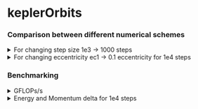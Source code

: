 # keplerOrbits

### Comparison between different numerical schemes

<details>
<summary>For changing step size 1e3 -> 1000 steps</summary>

![Varying nsteps](/plots/1e2_plot.png "1e2")
![Varying nsteps](/plots/1e3_plot.png "1e3")
![Varying nsteps](/plots/1e4_plot.png "1e4")
![Varying nsteps](/plots/1e5_plot.png "1e5")
![Varying nsteps](/plots/1e6_plot.png "1e6")

</details>

<details>
<summary>For changing eccentricity ec1 -> 0.1 eccentricity for 1e4 steps</summary>

![Varying eccentricity](/plots/ec1_plot.png "ec1")
![Varying eccentricity](/plots/ec2_plot.png "ec2")
![Varying eccentricity](/plots/ec3_plot.png "ec3")
![Varying eccentricity](/plots/ec4_plot.png "ec4")
![Varying eccentricity](/plots/ec5_plot.png "ec5")
![Varying eccentricity](/plots/ec6_plot.png "ec6")
![Varying eccentricity](/plots/ec7_plot.png "ec7")
![Varying eccentricity](/plots/ec8_plot.png "ec8")
![Varying eccentricity](/plots/ec9_plot.png "ec9")
</details>


### Benchmarking

<details>
  <summary>GFLOPs/s</summary>

![Benchmark](/plots/benchmark_plot.png "Benchmark")

</details>
<details>
  <summary>Energy and Momentum delta for 1e4 steps</summary>

![Benchmark](/plots/plot_E.png "E")
![Benchmark](/plots/plot_M.png "M")
</details>


